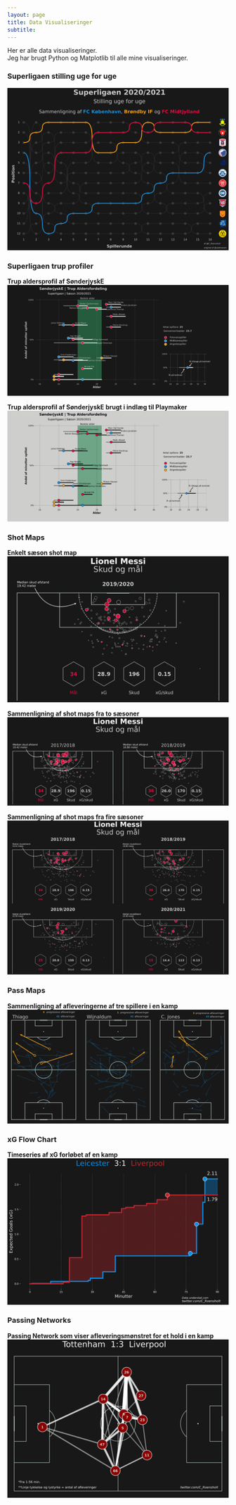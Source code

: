 ```yaml
---
layout: page
title: Data Visualiseringer
subtitle: 
---
```


Her er alle data visualiseringer.
\
Jeg har brugt Python og Matplotlib til alle mine visualiseringer.

### Superligaen stilling uge for uge

![Alt Text](/img/viz_page/superliga_2021_gw_by_gw.png)

### Superligaen trup profiler

**Trup aldersprofil af SønderjyskE**
![Alt Text](/img/viz_page/sonderjyskE_squad_age_profile.png)

**Trup aldersprofil af SønderjyskE brugt i indlæg til Playmaker**
![Alt Text](/img/viz_page/sonderjyske_squad_age_profile_playmaker.png)

### Shot Maps

**Enkelt sæson shot map**
![Alt Text](/img/viz_page/Messi_shotMap_1.png)

**Sammenligning af shot maps fra to sæsoner**
![Alt Text](/img/viz_page/Messi_shotMap_2.png)

**Sammenligning af shot maps fra fire sæsoner**
![Alt Text](/img/viz_page/Messi_shotMap_4.png)

### Pass Maps

**Sammenligning af afleveringerne af tre spillere i en kamp**
![Alt Text](/img/viz_page/liv_leicester_3_way_passMap.png)

### xG Flow Chart

**Timeseries af xG forløbet af en kamp**
![Alt Text](/img/viz_page/gw24_liv_xG_flow.png)

### Passing Networks

**Passing Network som viser afleveringsmønstret for et hold i en kamp**
![Alt Text](/img/viz_page/gw20_liv_passing_network.png)